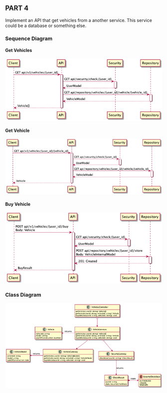 ## PART 4

Implement an API that get vehicles from a another service. This service could be a database or something else.

### Sequence Diagram

#### Get Vehicles
![sequence diagram](docs/get-vehicles/sequence_diagram.png)
#### Get Vehicle
![sequence diagram](docs/get-vehicle/sequence_diagram.png)
#### Buy Vehicle
![sequence diagram](docs/buy-vehicle/sequence_diagram.png)

### Class Diagram
![class diagram](docs/buy-vehicle/class_diagram.png)
